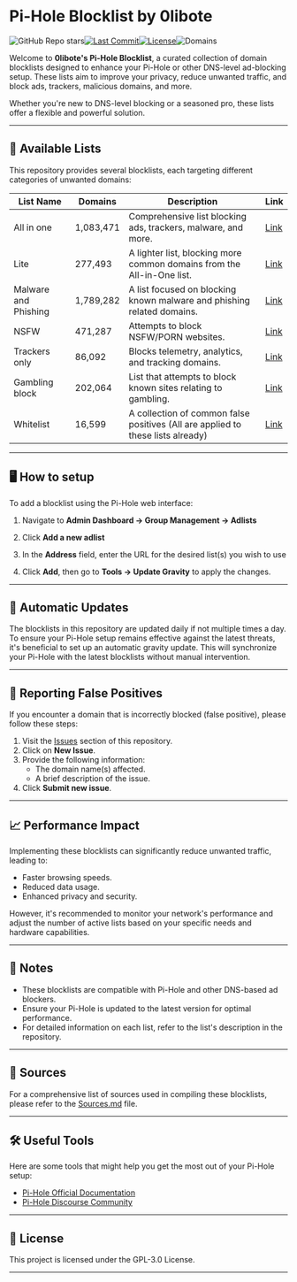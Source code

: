 # Pi-Hole Blocklist by 0libote
![GitHub Repo stars](https://img.shields.io/github/stars/0libote/Pi-Hole-Blocklist?label=Stars&logo=github&color=ff69b4)[![Last Commit](https://img.shields.io/github/last-commit/0libote/Pi-Hole-Blocklist)](https://github.com/0libote/Pi-Hole-Blocklist/commits/main)[![License](https://img.shields.io/github/license/0libote/Pi-Hole-Blocklist)](https://github.com/0libote/Pi-Hole-Blocklist/blob/main/LICENSE)![Domains](https://img.shields.io/badge/Domains-1,083,471-%23ff3366)


Welcome to **0libote's Pi-Hole Blocklist**, a curated collection of domain blocklists designed to enhance your Pi-Hole or other DNS-level ad-blocking setup. These lists aim to improve your privacy, reduce unwanted traffic, and block ads, trackers, malicious domains, and more.

Whether you're new to DNS-level blocking or a seasoned pro, these lists offer a flexible and powerful solution.

---

## 📂 Available Lists

This repository provides several blocklists, each targeting different categories of unwanted domains:

| List Name            | Domains            | Description                                                            | Link                                                                                     |
| -------------------- | ------------------ | ---------------------------------------------------------------------- | ---------------------------------------------------------------------------------------- |
| All in one           | 1,083,471 | Comprehensive list blocking ads, trackers, malware, and more.          | [Link](https://github.com/0libote/Pi-Hole-Blocklist/raw/main/Lists/All-in-One.txt)       |
| Lite                 | 277,493       | A lighter list, blocking more common domains from the All-in-One list. | [Link](https://github.com/0libote/Pi-Hole-Blocklist/raw/main/Lists/Lite.txt)             |
| Malware and Phishing | 1,789,282    | A list focused on blocking known malware and phishing related domains. | [Link](https://github.com/0libote/Pi-Hole-Blocklist/raw/main/Lists/Malware-Phishing.txt) |
| NSFW                 | 471,287       | Attempts to block NSFW/PORN websites.                                  | [Link](https://github.com/0libote/Pi-Hole-Blocklist/raw/main/Lists/NSFW.txt)             |
| Trackers only        | 86,092   | Blocks telemetry, analytics, and tracking domains.                     | [Link](https://github.com/0libote/Pi-Hole-Blocklist/raw/main/Lists/Trackers-Only.txt)    |
| Gambling block       | 202,064   | List that attempts to block known sites relating to gambling.          | [Link](https://github.com/0libote/Pi-Hole-Blocklist/raw/main/Lists/Gambling.txt)         |
| Whitelist            | 16,599  | A collection of common false positives (All are applied to these lists already)      | [Link](https://github.com/0libote/Pi-Hole-Blocklist/raw/main/whitelist.txt)              |

---

## 🖥️ How to setup

To add a blocklist using the Pi-Hole web interface:

1. Navigate to **Admin Dashboard → Group Management → Adlists**

2. Click **Add a new adlist**

3. In the **Address** field, enter the URL for the desired list(s) you wish to use

4. Click **Add**, then go to **Tools → Update Gravity** to apply the changes.

---

## 🔄 Automatic Updates

The blocklists in this repository are updated daily if not multiple times a day. To ensure your Pi-Hole setup remains effective against the latest threats, it's beneficial to set up an automatic gravity update. This will synchronize your Pi-Hole with the latest blocklists without manual intervention.

---

## 🚨 Reporting False Positives

If you encounter a domain that is incorrectly blocked (false positive), please follow these steps:

1. Visit the [Issues](https://github.com/0libote/Pi-Hole-Blocklist/issues) section of this repository.
2. Click on **New Issue**.
3. Provide the following information:
   * The domain name(s) affected.
   * A brief description of the issue.
4. Click **Submit new issue**.

---

## 📈 Performance Impact

Implementing these blocklists can significantly reduce unwanted traffic, leading to:

* Faster browsing speeds.
* Reduced data usage.
* Enhanced privacy and security.

However, it's recommended to monitor your network's performance and adjust the number of active lists based on your specific needs and hardware capabilities.

---

## 📌 Notes

* These blocklists are compatible with Pi-Hole and other DNS-based ad blockers.
* Ensure your Pi-Hole is updated to the latest version for optimal performance.
* For detailed information on each list, refer to the list's description in the repository.

---

## 🔗 Sources

For a comprehensive list of sources used in compiling these blocklists, please refer to the [Sources.md](https://github.com/0libote/Pi-Hole-Blocklist/blob/main/Sources.md) file.

---

## 🛠 Useful Tools

Here are some tools that might help you get the most out of your Pi-Hole setup:

* [Pi-Hole Official Documentation](https://docs.pi-hole.net/)
* [Pi-Hole Discourse Community](https://discourse.pi-hole.net/)

---

## 📄 License

This project is licensed under the GPL-3.0 License.

---
